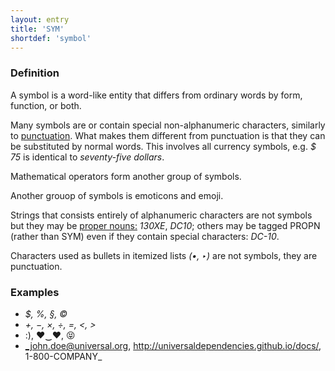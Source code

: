 ```yaml
---
layout: entry
title: 'SYM'
shortdef: 'symbol'
---
```


### Definition

A symbol is a word-like entity that differs from ordinary words by form, function, or both.

Many symbols are or contain special non-alphanumeric characters, similarly to <a href="PUNCT.html">punctuation</a>.
What makes them different from punctuation is that they can be substituted by normal words.
This involves all currency symbols, e.g. _$ 75_ is identical to _seventy-five dollars_.

Mathematical operators form another group of symbols.

Another grouop of symbols is emoticons and emoji.

Strings that consists entirely of alphanumeric characters are not symbols but they may be <a href="PROPN">proper nouns:</a>
_130XE_, _DC10_; others may be tagged PROPN (rather than SYM) even if they contain special characters: _DC-10_.

Characters used as bullets in itemized lists _(•, ‣)_ are not symbols, they are punctuation.

### Examples

  - _$, %, §, ©_
  - _+, −, ×, ÷, =, <, >_
  - :), ♥‿♥, 😝
  - _john.doe@universal.org, http://universaldependencies.github.io/docs/, 1-800-COMPANY_
